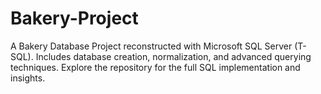 # Bakery-Project
A Bakery Database Project reconstructed with Microsoft SQL Server (T-SQL). Includes database creation, normalization, and advanced querying techniques. Explore the repository for the full SQL implementation and insights.
